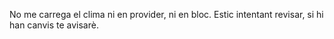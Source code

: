 No me carrega el clima ni en provider, ni en bloc. Estic intentant revisar, si hi han canvis te avisarè.